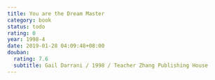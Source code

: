```yaml
---
title: You are the Dream Master
category: book
status: todo
rating: 0
year: 1998-4
date: 2019-01-28 04:09:48+08:00
douban:
  rating: 7.6
  subtitle: Gail Darrani / 1998 / Teacher Zhang Publishing House
---
```



